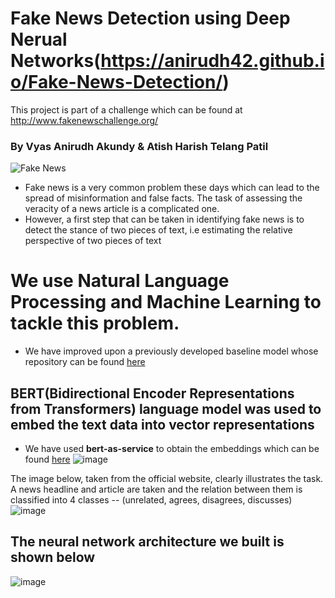 # Fake News Detection using Deep Nerual Networks(https://anirudh42.github.io/Fake-News-Detection/)
This project is part of a challenge which can be found at http://www.fakenewschallenge.org/
### By Vyas Anirudh Akundy & Atish Harish Telang Patil

![Fake News](https://media.giphy.com/media/3ohzdJeMka5heqSbZu/giphy.gif)

- Fake news is a very common problem these days which can lead to the spread of misinformation and false facts. The task of assessing the veracity of a news article is a complicated one.
- However, a first step that can be taken in identifying fake news is to detect the stance of two pieces of text, i.e estimating the relative perspective of two pieces of text
# We use Natural Language Processing and Machine Learning to tackle this problem.
- We have improved upon a previously developed baseline model whose repository can be found [here](https://github.com/FakeNewsChallenge/fnc-1-baseline)

## BERT(Bidirectional Encoder Representations from Transformers) language model was used to embed the text data into vector representations
- We have used **bert-as-service** to obtain the embeddings which can be found [here](https://raw.githubusercontent.com/hanxiao/bert-as-service/master/.github/demo.gif)
![image](https://raw.githubusercontent.com/hanxiao/bert-as-service/master/.github/demo.gif)

The image below, taken from the official website, clearly illustrates the task. A news headline and article are taken and the relation between them is classified into 4 classes -- (unrelated, agrees, disagrees, discusses)
![image](https://raw.githubusercontent.com/Anirudh42/MSCI641-Project/master/task.png)

## The neural network architecture we built is shown below

![image](https://raw.githubusercontent.com/Anirudh42/MSCI641-Project/master/NNarchitecture.png)


